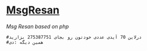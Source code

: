 # [MsgResan](https://telegram.me/msgresanbot)
*Msg Resan based on php*


```
#درلاین 70 آیدی عددی خودتون رو بجای 275387751 بزارید
#همین دیگه :دی
```